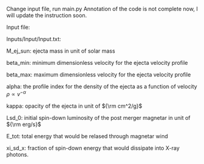 Change input file, run main.py 
Annotation of the code is not complete now, I will update the instruction soon. 

Input file: 

  Inputs/Input/Input.txt: 
  
  M_ej_sun: ejecta mass in unit of solar mass 
    
  beta_min: minimum dimensionless velocity for the ejecta velocity profile 
    
  beta_max: maximum dimensionless velocity for the ejecta velocity profile 
    
  alpha: the profile index for the density of the ejecta as a function of velocity $\rho \propto v^{-\alpha}$ 

  kappa: opacity of the ejecta in unit of ${\rm cm^2/g}$
  
  Lsd_0: initial spin-down luminosity of the post merger magnetar in unit of ${\rm erg/s}$

  E_tot: total energy that would be relased through magnetar wind

  xi_sd_x: fraction of spin-down energy that would dissipate into X-ray photons.
    
